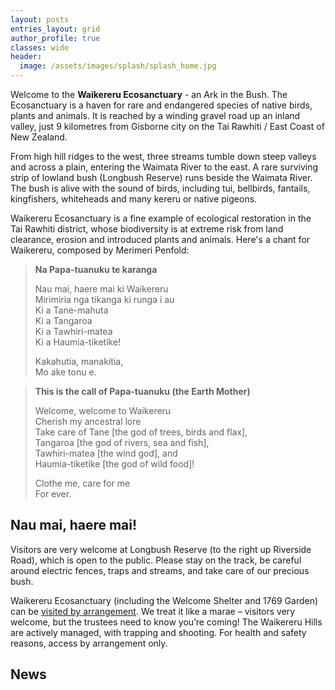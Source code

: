 ```yaml
---
layout: posts
entries_layout: grid
author_profile: true
classes: wide
header:
  image: /assets/images/splash/splash_home.jpg
---
```


Welcome to the **Waikereru Ecosanctuary** - an Ark in the Bush. The Ecosanctuary is a haven for rare and endangered species of native birds, plants and animals. It is reached by a winding gravel road up an inland valley, just 9 kilometres from Gisborne city on the Tai Rawhiti / East Coast of New Zealand.

From high hill ridges to the west, three streams tumble down steep valleys and across a plain, entering the Waimata River to the east. A rare surviving strip of lowland bush (Longbush Reserve) runs beside the Waimata River. The bush is alive with the sound of birds, including tui, bellbirds, fantails, kingfishers, whiteheads and many kereru or native pigeons. 

Waikereru Ecosanctuary is a fine example of ecological restoration in the Tai Rawhiti district, whose biodiversity is at extreme risk from land clearance, erosion and introduced plants and animals.  Here's a chant for Waikereru, composed by Merimeri Penfold:

> **Na Papa-tuanuku te karanga**
>  
> Nau mai, haere mai ki Waikereru  
> Mirimiria nga tikanga ki runga i au  
> Ki a Tane-mahuta  
> Ki a Tangaroa  
> Ki a Tawhiri-matea  
> Ki a Haumia-tiketike!
>  
> Kakahutia, manakitia,  
> Mo ake tonu e.  

> **This is the call of Papa-tuanuku (the Earth Mother)**
> 
> Welcome, welcome to Waikereru  
> Cherish my ancestral lore  
> Take care of Tane [the god of trees, birds and flax],  
> Tangaroa [the god of rivers, sea and fish],  
> Tawhiri-matea [the wind god], and  
> Haumia-tiketike [the god of wild food]!  
>  
> Clothe me, care for me  
> For ever.

## Nau mai, haere mai!

Visitors are very welcome at Longbush Reserve (to the right up Riverside Road), which is open to the public. Please stay on the track, be careful around electric fences, traps and streams, and take care of our precious bush.

Waikereru Ecosanctuary (including the Welcome Shelter and 1769 Garden) can be [visited by arrangement](mailto:longbush.reserve@gmail.com). We treat it like a marae – visitors very welcome, but the trustees need to know you’re coming!  The Waikereru Hills are actively managed, with trapping and shooting.  For health and safety reasons, access by arrangement only.

## News